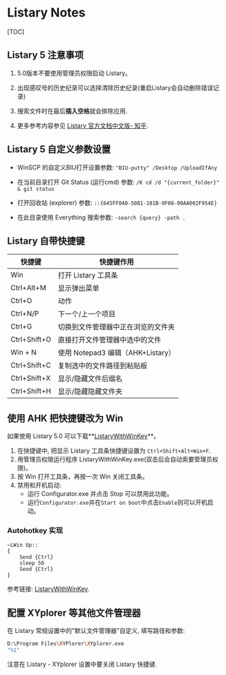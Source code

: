 Listary Notes
===

[TOC]

## Listary 5 注意事项

1. 5.0版本不要使用管理员权限启动 Listary。

2. 出现感叹号的历史纪录可以选择清除历史纪录(重启Listary会自动删除错误记录)

3. 搜索文件时在最后**插入空格**就会排除应用.

4. 更多参考内容参见 [Listary 官方文档中文版- 知乎](https://zhuanlan.zhihu.com/p/24897629).

   

## Listary 5 自定义参数设置

- WinSCP 的自定义BIU打开设置参数: `"BIU-putty" /Desktop /UploadIfAny`

- 在当前目录打开 Git Status (运行cmd) 参数: `/K cd /d "{current_folder}" & git status`

- 打开回收站 (explorer) 参数: `::{645FF040-5081-101B-9F08-00AA002F954E}`

- 在此目录使用 Everything 搜索参数: `-search {query} -path . `

  

## Listary 自带快捷键

| 快捷键       | 快捷键作用                         |
| ------------ | ---------------------------------- |
| Win          | 打开 Listary 工具条                |
| Ctrl+Alt+M   | 显示弹出菜单                       |
| Ctrl+O       | 动作                               |
| Ctrl+N/P     | 下一个/上一个项目                  |
| Ctrl+G       | 切换到文件管理器中正在浏览的文件夹 |
| Ctrl+Shift+O | 直接打开文件管理器中选中的文件     |
| Win + N      | 使用 Notepad3 编辑（AHK+Listary）  |
| Ctrl+Shift+C | 复制选中的文件路径到粘贴板         |
| Ctrl+Shift+X | 显示/隐藏文件后缀名                |
| Ctrl+Shift+H | 显示/隐藏隐藏文件夹                |



## 使用 AHK 把快捷键改为 Win

如果使用 Listary 5.0 可以下载**[ListaryWithWinKey](https://github.com/KevinWang15/ListaryWithWinKey)**。

1. 在快捷键中, 把显示 Listary 工具条快捷键设置为 `Ctrl+Shift+Alt+Win+F`.
2. 用管理员权限运行程序 ListaryWithWinKey.exe(双击后会自动索要管理员权限)。
3. 按 Win 打开工具条，再按一次 Win 关闭工具条。
4. 禁用和开机启动: 
	- 运行 Configurator.exe 并点击 Stop 可以禁用此功能。
	- 运行`Configurator.exe`并在`Start on boot`中点击`Enable`则可以开机启动。



### Autohotkey 实现

```ahk
~LWin Up::
{
	Send {Ctrl}
	sleep 50
	Send {Ctrl}
}
```

参考链接: [ListaryWithWinKey](https://github.com/KevinWang15/ListaryWithWinKey/blob/master/auto_hot_key_solution.ahk).



## 配置 XYplorer 等其他文件管理器

在 Listary 常规设置中的"默认文件管理器"自定义, 填写路径和参数:

```bash
D:\Program Files\XYPlorer\XYplorer.exe
"%1"
```

注意在 Listary - XYplorer 设置中要关闭 Listary 快捷键.
